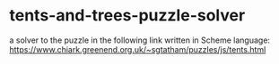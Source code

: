 # tents-and-trees-puzzle-solver
a solver to the puzzle in the following link written in Scheme language: https://www.chiark.greenend.org.uk/~sgtatham/puzzles/js/tents.html
